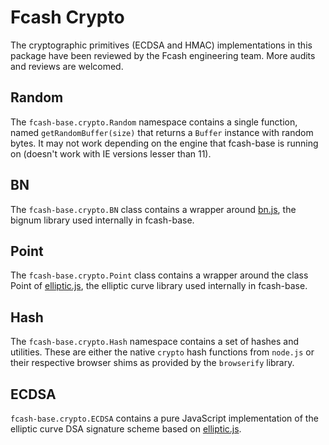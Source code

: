 # Fcash Crypto
The cryptographic primitives (ECDSA and HMAC) implementations in this package have been reviewed by the Fcash engineering team. More audits and reviews are welcomed.

## Random
The `fcash-base.crypto.Random` namespace contains a single function, named `getRandomBuffer(size)` that returns a `Buffer` instance with random bytes. It may not work depending on the engine that fcash-base is running on (doesn't work with IE versions lesser than 11).

## BN
The `fcash-base.crypto.BN` class contains a wrapper around [bn.js](https://github.com/indutny/bn.js), the bignum library used internally in fcash-base.

## Point
The `fcash-base.crypto.Point` class contains a wrapper around the class Point of [elliptic.js](https://github.com/indutny/elliptic), the elliptic curve library used internally in fcash-base.

## Hash
The `fcash-base.crypto.Hash` namespace contains a set of hashes and utilities. These are either the native `crypto` hash functions from `node.js` or their respective browser shims as provided by the `browserify` library.

## ECDSA
`fcash-base.crypto.ECDSA` contains a pure JavaScript implementation of the elliptic curve DSA signature scheme based on [elliptic.js](https://github.com/indutny/elliptic).
